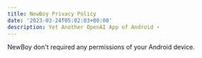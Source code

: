 ```yaml
---
title: NewBoy Privacy Policy
date: '2023-03-24T05:02:03+00:00'
description: Yet Another OpenAI App of Android ⚡
---
```


NewBoy don't required any permissions of your Android device.
